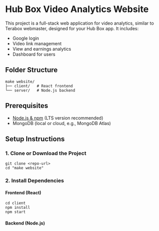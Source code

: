# Hub Box Video Analytics Website

This project is a full-stack web application for video analytics, similar to Terabox webmaster, designed for your Hub Box app. It includes:
- Google login
- Video link management
- View and earnings analytics
- Dashboard for users

## Folder Structure

```
make website/
├── client/   # React frontend
└── server/   # Node.js backend
```

## Prerequisites
- [Node.js & npm](https://nodejs.org/) (LTS version recommended)
- MongoDB (local or cloud, e.g., MongoDB Atlas)

## Setup Instructions

### 1. Clone or Download the Project

```
git clone <repo-url>
cd "make website"
```

### 2. Install Dependencies

#### Frontend (React)
```
cd client
npm install
npm start
```

#### Backend (Node.js)
```